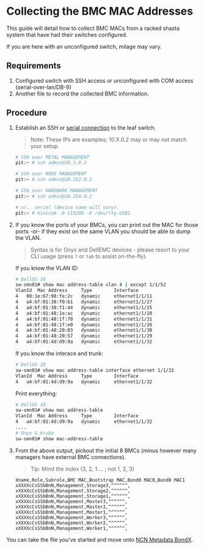 # Collecting the BMC MAC Addresses

This guide will detail how to collect BMC MACs from a racked shasta system that have had their switches configured.

If you are here with an unconfigured switch, milage may vary.

## Requirements

1. Configured switch with SSH access _or_ unconfigured with COM access (serial-over-lan/DB-9)
2. Another file to record the collected BMC information.

## Procedure

1. Establish an SSH or [serial connection](303-NCN-METADATA-USB-SERIAL.md) to the leaf switch.
    > Note: These IPs are examples; 10.X.0.2 may or may not match your setup.
    ```bash 
    # SSH over METAL MANAGEMENT
    pit:~ # ssh admin@10.1.0.2

    # SSH over NODE MANAGEMENT
    pit:~ # ssh admin@10.252.0.2

    # SSH over HARDWARE MANAGEMENT
    pit:~ # ssh admin@10.254.0.2  

    # or.. serial (device name will vary).
    pit:~ # minicom -b 115200 -D /dev/tty.USB1 
    ```
2. If you know the ports of your BMCs, you can print out the MAC for those ports -or- if they exist on the same VLAN you should be able to dump the VLAN.
    > Syntax is for Onyx and DellEMC devices - please resort to your CLI usage (press `?` or `tab` to assist on-the-fly).

    If you know the VLAN ID: 
    ```bash
    # DellOS 10 
    sw-smn01# show mac address-table vlan 4 | except 1/1/52
    VlanId	Mac Address		Type		Interface
    4	00:1e:67:98:fe:2c	dynamic		ethernet1/1/11
    4	a4:bf:01:38:f0:b1	dynamic		ethernet1/1/27
    4	a4:bf:01:38:f1:44	dynamic		ethernet1/1/25
    4	a4:bf:01:48:1e:ac	dynamic		ethernet1/1/28
    4	a4:bf:01:48:1f:70	dynamic		ethernet1/1/31
    4	a4:bf:01:48:1f:e0	dynamic		ethernet1/1/26
    4	a4:bf:01:48:20:03	dynamic		ethernet1/1/30
    4	a4:bf:01:48:20:57	dynamic		ethernet1/1/29
    4	a4:bf:01:4d:d9:9a	dynamic		ethernet1/1/32
    ```
    If you know the interace and trunk:
    ```bash
    # DellOS 10
    sw-smn01# show mac address-table interface ethernet 1/1/32
    VlanId	Mac Address		Type		Interface
    4	a4:bf:01:4d:d9:9a	dynamic		ethernet1/1/32
    ```
    Print everything:
    ```bash
    # DellOS 10
    sw-smn01# show mac address-table
    VlanId	Mac Address		Type		Interface
    4	a4:bf:01:4d:d9:9a	dynamic		ethernet1/1/32
    ....
    # Onyx & Aruba
    sw-smn01# show mac-address-table

    ```
3. From the above output, pickout the initial 8 BMCs (minus however many managers have external BMC connections).
    > Tip: Mind the index (3, 2, 1.... ; not 1, 2, 3)
    ```
    Xname,Role,Subrole,BMC MAC,Bootstrap MAC,Bond0 MAC0,Bond0 MAC1
    xXXXXcCsSSbBnN,Management,Storage3,^^^^^^,
    xXXXXcCsSSbBnN,Management,Storage2,^^^^^^,
    xXXXXcCsSSbBnN,Management,Storage1,^^^^^^,
    xXXXXcCsSSbBnN,Management,Master3,^^^^^^,
    xXXXXcCsSSbBnN,Management,Master2,^^^^^^,
    xXXXXcCsSSbBnN,Management,Master1,^^^^^^,
    xXXXXcCsSSbBnN,Management,Worker3,^^^^^^,
    xXXXXcCsSSbBnN,Management,Worker2,^^^^^^,
    xXXXXcCsSSbBnN,Management,Worker1,^^^^^^,
    ```

You can take the file you've started and move onto [NCN Metadata BondX](302-NCN-METADATA-BONDX.md).
